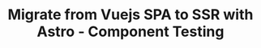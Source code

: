 ---
title: 'Migrate from Vuejs SPA to SSR with Astro - Component Testing'
description: "We'll discus how to Test your components using Vitest."
isDraft: true
pubDate: '12 Aug 2023'
categories: ["frontend"]
tags: ["astro", 'vuejs', "javascript", "spa", 'ssr', "testing"]
---